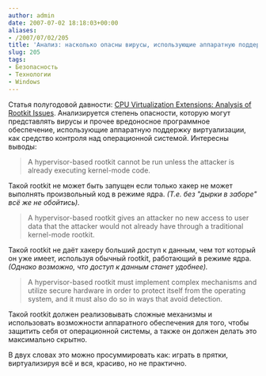 ```yaml
---
author: admin
date: 2007-07-02 18:18:03+00:00
aliases:
- /2007/07/02/205
title: 'Анализ: насколько опасны вирусы, использующие аппаратную поддержку виртуализации.'
slug: 205
tags:
- Безопасность
- Технологии
- Windows
---
```


Статья полугодовой давности: [CPU Virtualization Extensions: Analysis of Rootkit Issues](http://www.microsoft.com/whdc/system/platform/virtual/CPUVirtExt.mspx). Анализируется степень опасности, которую могут представлять вирусы и прочее вредоносное программное обеспечение, использующие аппаратную поддержку виртуализации, как средство контроля над операционной системой. Интересны выводы:

<!--more-->

> A hypervisor-based rootkit cannot be run unless the attacker is already executing kernel-mode code.

Такой rootkit не может быть запущен если только хакер не может выполнять произвольный код в режиме ядра. _(Т.е. без "дырки в заборе" всё же не обойтись)._

> A hypervisor-based rootkit gives an attacker no new access to user data that the attacker would not already have through a traditional kernel-mode rootkit.

Такой rootkit не даёт хакеру больший доступ к данным, чем тот который он уже имеет, используя обычный rootkit, работающий в режиме ядра. _(Однако возможно, что доступ к данным станет удобнее)._

> A hypervisor-based rootkit must implement complex mechanisms and utilize secure hardware in order to protect itself from the operating system, and it must also do so in ways that avoid detection.

Такой rootkit должен реализовывать сложные механизмы и использовать возможности аппаратного обеспечения для того, чтобы защитить себя от операционной системы, а также он должен делать это максимально скрытно.

В двух словах это можно просуммировать как: играть в прятки, виртуализируя всё и вся, красиво, но не практично.
